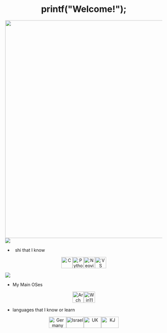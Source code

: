 <h1 align="center">printf("Welcome!");</h1>

<div id="header" align="center">
  <img src="https://64.media.tumblr.com/cca4f06484b447c0687f0325af5b38c9/428a8db1dc8ae92f-87/s1280x1920/7c751558b1d93e15c2d885cff2162ddb95059b8d.gif" width = "700"/>
</div>

<img src="https://user-images.githubusercontent.com/73097560/115834477-dbab4500-a447-11eb-908a-139a6edaec5c.gif">             

*     shi that I know 
<p align="center">
<a href="https://docs.microsoft.com/en-us/cpp/?view=msvc-170" target="_blank" rel="noreferrer"><img src="https://pngimg.com/uploads/letter_c/letter_c_PNG22.png" width="36" height="36" alt="C" /></a><a href="https://www.python.org/" target="_blank" rel="noreferrer"><img src="https://raw.githubusercontent.com/danielcranney/readme-generator/main/public/icons/skills/python-colored.svg" width="36" height="36" alt="Python" /></a><a href="https://neovim.io/" target="_blank" rel="noreferrer"><img src="https://raw.githubusercontent.com/danielcranney/readme-generator/main/public/icons/skills/neovim.svg" width="36" height="36" alt="Neovim" /></a><a href="https://code.visualstudio.com/" target="_blank" rel="noreferrer"><img src="https://raw.githubusercontent.com/danielcranney/readme-generator/main/public/icons/skills/visualstudiocode.svg" width="36" height="36" alt="VS Code" /></a>
                    </p>
<img src="https://user-images.githubusercontent.com/73097560/115834477-dbab4500-a447-11eb-908a-139a6edaec5c.gif">

* My Main OSes
<p align="center">
<a href="https://archlinux.org/" target="_blank" rel="noreferrer"><img src="https://wiki.installgentoo.com/images/f/f9/Arch-linux-logo.png" width="36" height="36" alt="Arch" /></a><a href="https://www.microsoft.com/en-gb/windows/get-windows-11?r=1" target="_blank" rel="noreferrer"><img src="https://www.servis-repas.cz/user/categories/orig/windows-11-icon.png" width="36" height="36" alt="Win11" /></a></p>

* languages that I know or learn
<p align="center">
<a href="https://en.wikipedia.org/wiki/Germany" target="_blank" rel="noreferrer"><img src="https://wallpapercave.com/wp/soKObwj.png" width="56" height="36" alt="Germany" /></a><a href="https://en.wikipedia.org/wiki/Israel" target="_blank" rel="noreferrer"><img src="https://static.vecteezy.com/system/resources/previews/000/390/716/original/vector-illustration-of-israel-flag.jpg" width="56" height="36" alt="Israel" /></a><a href="https://en.wikipedia.org/wiki/United_Kingdom" target="_blank" rel="noreferrer"><img src="https://cdn.wallpapersafari.com/51/1/nVeBg3.jpg" width="56" height="36" alt="UK" /></a><a href="https://en.wikipedia.org/wiki/Kingdom_of_Judah" target="_blank" rel="noreferrer"><img src="https://www.reddit.com/media?url=https%3A%2F%2Fi.redd.it%2F4embhj1c8hd71.jpg" width="56" height="36" alt="KJ" /></a></p>

